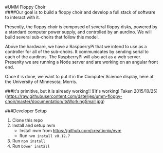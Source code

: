 #UMM Floppy Choir  
####Our goal is to build a floppy choir and develop a full stack of software to interact with it. 

Presently, the floppy choir is composed of several floppy disks, powered by a standard computer 
power supply, and controlled by an aurdino. We will build several sub-choirs that follow this model.

Above the hardware, we have a RaspberryPi that we intend to use as a controller for all of the sub-choirs. It 
communicates by sending serial to each of the aurdinos. The RaspberryPi will also act as a web server. Presenlty we 
are running a Node server and are working on an angular front end.

Once it is done, we want to put it in the Computer Science display, here at the University of Minnesota, Morris.


###It's primitive, but it is already working!!
![It's working! Taken 2015/10/25]
(https://raw.githubusercontent.com/dstelljes/umm-floppy-choir/master/documentation/itsWorkingSmall.jpg)


###Developer Setup
1. Clone this repo
2. Install and setup nvm
   * Install nvm from https://github.com/creationix/nvm
   * Run `nvm install v0.12.7`
3. Run `npm install`
4. Run `bower install`
